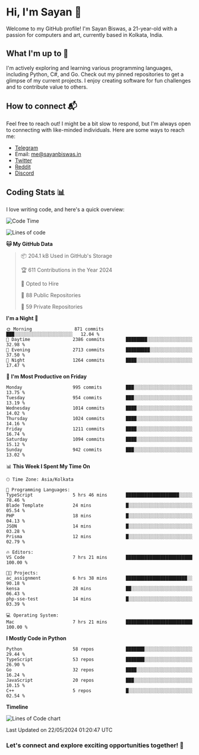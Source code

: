 # Hi, I'm Sayan 👋

Welcome to my GitHub profile! I'm Sayan Biswas, a 21-year-old with a passion for computers and art, currently based in Kolkata, India.

## What I'm up to 🚀

I'm actively exploring and learning various programming languages, including Python, C#, and Go. Check out my pinned repositories to get a glimpse of my current projects. I enjoy creating software for fun challenges and to contribute value to others.

## How to connect 📬

Feel free to reach out! I might be a bit slow to respond, but I'm always open to connecting with like-minded individuals. Here are some ways to reach me:

- [Telegram](https://t.me/dank_as_fuck)
- Email: [me@sayanbiswas.in](mailto:me@sayanbiswas.in)
- [Twitter](https://twitter.com/TheDankDel)
- [Reddit](https://www.reddit.com/user/dank_as_fuck_/)
- [Discord](https://discordapp.com/users/506536929152466945)

## Coding Stats 📊

I love writing code, and here's a quick overview:

<!--START_SECTION:waka-->
![Code Time](http://img.shields.io/badge/Code%20Time-1%2C622%20hrs%2018%20mins-blue)

![Lines of code](https://img.shields.io/badge/From%20Hello%20World%20I%27ve%20Written-5.7%20million%20lines%20of%20code-blue)

**🐱 My GitHub Data** 

> 📦 204.1 kB Used in GitHub's Storage 
 > 
> 🏆 611 Contributions in the Year 2024
 > 
> 💼 Opted to Hire
 > 
> 📜 88 Public Repositories 
 > 
> 🔑 59 Private Repositories 
 > 
**I'm a Night 🦉** 

```text
🌞 Morning                871 commits         ███░░░░░░░░░░░░░░░░░░░░░░   12.04 % 
🌆 Daytime                2386 commits        ████████░░░░░░░░░░░░░░░░░   32.98 % 
🌃 Evening                2713 commits        █████████░░░░░░░░░░░░░░░░   37.50 % 
🌙 Night                  1264 commits        ████░░░░░░░░░░░░░░░░░░░░░   17.47 % 
```
📅 **I'm Most Productive on Friday** 

```text
Monday                   995 commits         ███░░░░░░░░░░░░░░░░░░░░░░   13.75 % 
Tuesday                  954 commits         ███░░░░░░░░░░░░░░░░░░░░░░   13.19 % 
Wednesday                1014 commits        ████░░░░░░░░░░░░░░░░░░░░░   14.02 % 
Thursday                 1024 commits        ████░░░░░░░░░░░░░░░░░░░░░   14.16 % 
Friday                   1211 commits        ████░░░░░░░░░░░░░░░░░░░░░   16.74 % 
Saturday                 1094 commits        ████░░░░░░░░░░░░░░░░░░░░░   15.12 % 
Sunday                   942 commits         ███░░░░░░░░░░░░░░░░░░░░░░   13.02 % 
```


📊 **This Week I Spent My Time On** 

```text
🕑︎ Time Zone: Asia/Kolkata

💬 Programming Languages: 
TypeScript               5 hrs 46 mins       ████████████████████░░░░░   78.46 % 
Blade Template           24 mins             █░░░░░░░░░░░░░░░░░░░░░░░░   05.54 % 
PHP                      18 mins             █░░░░░░░░░░░░░░░░░░░░░░░░   04.13 % 
JSON                     14 mins             █░░░░░░░░░░░░░░░░░░░░░░░░   03.28 % 
Prisma                   12 mins             █░░░░░░░░░░░░░░░░░░░░░░░░   02.79 % 

🔥 Editors: 
VS Code                  7 hrs 21 mins       █████████████████████████   100.00 % 

🐱‍💻 Projects: 
ac_assignment            6 hrs 38 mins       ███████████████████████░░   90.18 % 
kensa                    28 mins             ██░░░░░░░░░░░░░░░░░░░░░░░   06.43 % 
php-sse-test             14 mins             █░░░░░░░░░░░░░░░░░░░░░░░░   03.39 % 

💻 Operating System: 
Mac                      7 hrs 21 mins       █████████████████████████   100.00 % 
```

**I Mostly Code in Python** 

```text
Python                   58 repos            ███████░░░░░░░░░░░░░░░░░░   29.44 % 
TypeScript               53 repos            ███████░░░░░░░░░░░░░░░░░░   26.90 % 
Go                       32 repos            ████░░░░░░░░░░░░░░░░░░░░░   16.24 % 
JavaScript               20 repos            ███░░░░░░░░░░░░░░░░░░░░░░   10.15 % 
C++                      5 repos             █░░░░░░░░░░░░░░░░░░░░░░░░   02.54 % 
```



**Timeline**

![Lines of Code chart](https://raw.githubusercontent.com/Dank-del/Dank-del/main/assets/bar_graph.png)


 Last Updated on 22/05/2024 01:20:47 UTC
<!--END_SECTION:waka-->

### Let's connect and explore exciting opportunities together! 🚀
